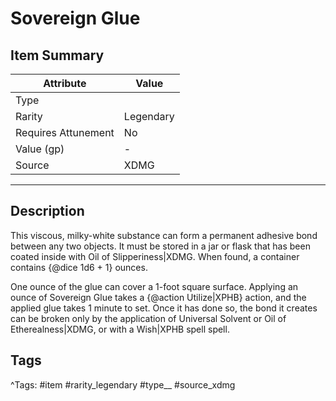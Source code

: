 # Sovereign Glue

## Item Summary

| Attribute            | Value                        |
|----------------------|------------------------------|
| Type                 |   |
| Rarity               | Legendary             |
| Requires Attunement  | No                |
| Value (gp)           | -    |
| Source               | XDMG |

---

## Description

This viscous, milky-white substance can form a permanent adhesive bond between any two objects. It must be stored in a jar or flask that has been coated inside with Oil of Slipperiness|XDMG. When found, a container contains {@dice 1d6 + 1} ounces.

One ounce of the glue can cover a 1-foot square surface. Applying an ounce of Sovereign Glue takes a {@action Utilize|XPHB} action, and the applied glue takes 1 minute to set. Once it has done so, the bond it creates can be broken only by the application of Universal Solvent or Oil of Etherealness|XDMG, or with a Wish|XPHB spell spell.

## Tags

^Tags: #item #rarity_legendary #type__ #source_xdmg